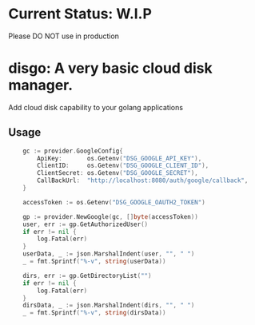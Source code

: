 
# Current Status: W.I.P

Please DO NOT use in production

# disgo: A very basic cloud disk manager.
Add cloud disk capability to your golang applications

## Usage

```go
	gc := provider.GoogleConfig{
		ApiKey:       os.Getenv("DSG_GOOGLE_API_KEY"),
		ClientID:     os.Getenv("DSG_GOOGLE_CLIENT_ID"),
		ClientSecret: os.Getenv("DSG_GOOGLE_SECRET"),
		CallBackUrl:  "http://localhost:8080/auth/google/callback",
	}

	accessToken := os.Getenv("DSG_GOOGLE_OAUTH2_TOKEN")

	gp := provider.NewGoogle(gc, []byte(accessToken))
	user, err := gp.GetAuthorizedUser()
	if err != nil {
		log.Fatal(err)
	}
	userData, _ := json.MarshalIndent(user, "", " ")
	_ = fmt.Sprintf("%-v", string(userData))

	dirs, err := gp.GetDirectoryList("")
	if err != nil {
		log.Fatal(err)
	}
	dirsData, _ := json.MarshalIndent(dirs, "", " ")
	_ = fmt.Sprintf("%-v", string(dirsData))

```

  
